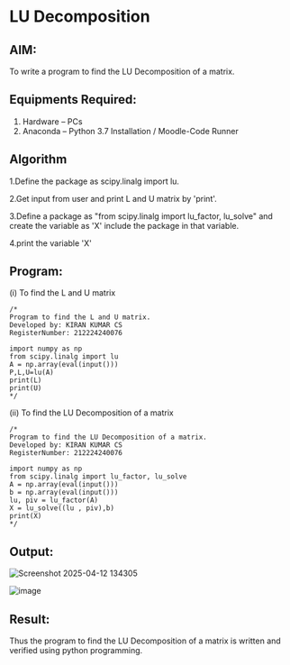 # LU Decomposition 

## AIM:
To write a program to find the LU Decomposition of a matrix.

## Equipments Required:
1. Hardware – PCs
2. Anaconda – Python 3.7 Installation / Moodle-Code Runner

## Algorithm
1.Define the package as scipy.linalg import lu.

2.Get input from user and print L and U matrix by 'print'.

3.Define a package as "from scipy.linalg import lu_factor, lu_solve" and create the variable as 'X' include the package in that variable.

4.print the variable 'X'

## Program:

(i) To find the L and U matrix
```
/*
Program to find the L and U matrix.
Developed by: KIRAN KUMAR CS
RegisterNumber: 212224240076

import numpy as np
from scipy.linalg import lu
A = np.array(eval(input()))
P,L,U=lu(A)
print(L)
print(U) 
*/
```
(ii) To find the LU Decomposition of a matrix
```
/*
Program to find the LU Decomposition of a matrix.
Developed by: KIRAN KUMAR CS
RegisterNumber: 212224240076

import numpy as np
from scipy.linalg import lu_factor, lu_solve
A = np.array(eval(input()))
b = np.array(eval(input()))
lu, piv = lu_factor(A)
X = lu_solve((lu , piv),b)
print(X) 
*/
```

## Output:
![Screenshot 2025-04-12 134305](https://github.com/user-attachments/assets/30863575-966d-4c37-bb83-9ab1e0d351f9)

![image](https://github.com/user-attachments/assets/749ed9e6-12ba-4b7a-9d43-be1abd7feac3)



## Result:
Thus the program to find the LU Decomposition of a matrix is written and verified using python programming.

